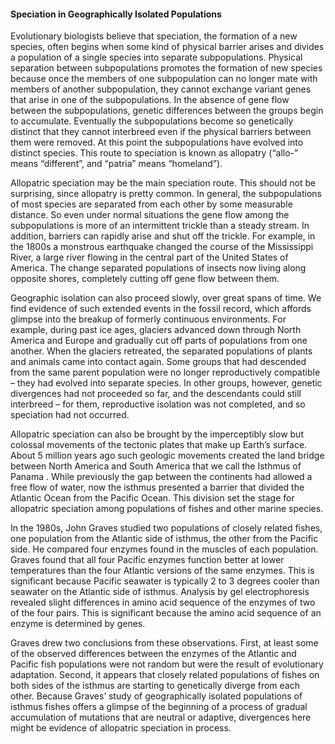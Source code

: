 #### Speciation in Geographically Isolated Populations

Evolutionary biologists believe that speciation, the formation of a new species, often begins when some kind of physical barrier arises and divides a population of a single species into separate subpopulations. Physical separation between subpopulations promotes the formation of new species because once the members of one subpopulation can no longer mate with members of another subpopulation, they cannot exchange variant genes that arise in one of the subpopulations. In the absence of gene flow between the subpopulations, genetic differences between the groups begin to accumulate. Eventually the subpopulations become so genetically distinct that they cannot interbreed even if the physical barriers between them were removed. At this point the subpopulations have evolved into distinct species. This route to speciation is known as allopatry (“allo-” means “different”, and “patria” means “homeland”).

Allopatric speciation may be the main speciation route. This should not be surprising, since allopatry is pretty common. In general, the subpopulations of most species are separated from each other by some measurable distance. So even under normal situations the gene flow among the subpopulations is more of an intermittent trickle than a steady stream. In addition, barriers can rapidly arise and shut off the trickle. For example, in the 1800s a monstrous earthquake changed the course of the Mississippi River, a large river flowing in the central part of the United States of America. The change separated populations of insects now living along opposite shores, completely cutting off gene flow between them.

Geographic isolation can also proceed slowly, over great spans of time. We find evidence of such extended events in the fossil record, which affords glimpse into the breakup of formerly continuous environments. For example, during past ice ages, glaciers advanced down through North America and Europe and gradually cut off parts of populations from one another. When the glaciers retreated, the separated populations of plants and animals came into contact again. Some groups that had descended from the same parent population were no longer reproductively compatible – they had evolved into separate species. In other groups, however, genetic divergences had not proceeded so far, and the descendants could still interbreed – for them, reproductive isolation was not completed, and so speciation had not occurred.

Allopatric speciation can also be brought by the imperceptibly slow but colossal movements of the tectonic plates that make up Earth’s surface. About 5 million years ago such geologic movements created the land bridge between North America and South America that we call the Isthmus of Panama . While previously the gap between the continents had allowed a free flow of water, now the isthmus presented a barrier that divided the Atlantic Ocean from the Pacific Ocean. This division set the stage for allopatric speciation among populations of fishes and other marine species.

In the 1980s, John Graves studied two populations of closely related fishes, one population from the Atlantic side of isthmus, the other from the Pacific side. He compared four enzymes found in the muscles of each population. Graves found that all four Pacific enzymes function better at lower temperatures than the four Atlantic versions of the same enzymes. This is significant because Pacific seawater is typically 2 to 3 degrees cooler than seawater on the Atlantic side of isthmus. Analysis by gel electrophoresis revealed slight differences in amino acid sequence of the enzymes of two of the four pairs. This is significant because the amino acid sequence of an enzyme is determined by genes.

Graves drew two conclusions from these observations. First, at least some of the observed differences between the enzymes of the Atlantic and Pacific fish populations were not random but were the result of evolutionary adaptation. Second, it appears that closely related populations of fishes on both sides of the isthmus are starting to genetically diverge from each other. Because Graves’ study of geographically isolated populations of isthmus fishes offers a glimpse of the beginning of a process of gradual accumulation of mutations that are neutral or adaptive, divergences here might be evidence of allopatric speciation in process.